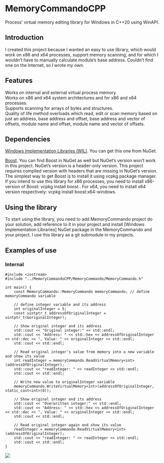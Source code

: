 MemoryCommandoCPP
=================

Process’ virtual memory editing library for Windows in C++20 using WinAPI.

Introduction
------------

I created this project because I wanted an easy to use library, which would work
on x86 and x64 processes, support memory scanning, and for which I wouldn’t have
to manually calculate module’s base address. Couldn’t find one on the Internet,
so I wrote my own.

Features
--------

Works on internal and external virtual process memory.  
Works on x86 and x64 system architectures and for x86 and x64 processes.  
Supports scanning for arrays of bytes and structures.  
Quality of life method overloads which read, edit or scan memory based on just
an address, base address and offset, base address and vector of offsets, module
name and offset, module name and vector of offsets.

Dependencies
------------

[Windows Implementation Libraries (WIL)](https://github.com/microsoft/wil). You
can get this one from NuGet.

[Boost](https://www.boost.org/). You can find Boost in NuGet as well but NuGet’s
version won’t work in this project. NuGet’s version is a header-only version.
This project requires compiled version with headers that are missing in NuGet’s
version. The simplest way to get Boost is to install it using vcpkg package
manager. If you intend to use this library for x86 processes, you need to
install x86-version of Boost: vcpkg install boost . For x64, you need to install
x64 version respectively: vcpkg install boost:x64-windows.

Using the library
-----------------

To start using the library, you need to add MemoryCommando project do your
solution, add reference to it in your project and install [Windows
Implementation Libraries] NuGet package in the MemoryCommando and your project.
I use this library as a git submodule in my projects.

Examples of use
---------------

### Internal

~~~~~~~~~~~~~~~~~~~~~~~~~~~~~~~~~~~~~~~~~~~~~~~~~~~~~~~~~~~~~~~~~~~~~~~~~~~~~~~~
#include <iostream>
#include "../MemoryCommandoCPP/MemoryCommando/MemoryCommando.h"

int main() {
    const MemoryCommando::MemoryCommando memoryCommando; // define memoryCommando variable

    // define integer variable and its address
    int originalInteger = 5;
    const uintptr_t addressOfOriginalInteger = uintptr_t(&originalInteger);

    // Show original integer and its address
    std::cout << "Original integer:" << std::endl;
    std::cout << "Address: " << std::hex << addressOfOriginalInteger << std::dec << ", Value: " << originalInteger << std::endl;
    std::cout << std::endl;

    // Read original integer's value from memory into a new variable and show its value
    int readInteger = memoryCommando.ReadVirtualMemory<int>(addressOfOriginalInteger);
    std::cout << "readInteger: " << readInteger << std::endl;
    std::cout << std::endl;

    // Write new value to originalInteger variable
    memoryCommando.WriteVirtualMemory<int>(addressOfOriginalInteger, static_cast<int>(8));

    // Show original integer and its address
    std::cout << "Overwritten integer:" << std::endl;
    std::cout << "Address: " << std::hex << addressOfOriginalInteger << std::dec << ", Value: " << originalInteger << std::endl;
    std::cout << std::endl;

    // Read original integer again and show its value
    readInteger = memoryCommando.ReadVirtualMemory<int>(addressOfOriginalInteger);
    std::cout << "readInteger: " << readInteger << std::endl;
    std::cout << std::endl;
}
~~~~~~~~~~~~~~~~~~~~~~~~~~~~~~~~~~~~~~~~~~~~~~~~~~~~~~~~~~~~~~~~~~~~~~~~~~~~~~~~

![](https://i.imgur.com/HmfB3hz.png)

 

